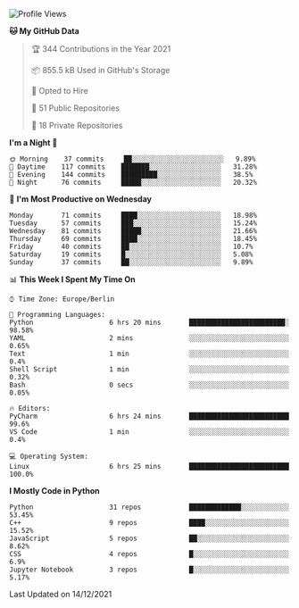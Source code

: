 <!--START_SECTION:waka-->
![Profile Views](http://img.shields.io/badge/Profile%20Views-36-blue)

**🐱 My GitHub Data** 

> 🏆 344 Contributions in the Year 2021
 > 
> 📦 855.5 kB Used in GitHub's Storage 
 > 
> 💼 Opted to Hire
 > 
> 📜 51 Public Repositories 
 > 
> 🔑 18 Private Repositories  
 > 
**I'm a Night 🦉** 

```text
🌞 Morning    37 commits     ██░░░░░░░░░░░░░░░░░░░░░░░   9.89% 
🌆 Daytime    117 commits    ███████░░░░░░░░░░░░░░░░░░   31.28% 
🌃 Evening    144 commits    █████████░░░░░░░░░░░░░░░░   38.5% 
🌙 Night      76 commits     █████░░░░░░░░░░░░░░░░░░░░   20.32%

```
📅 **I'm Most Productive on Wednesday** 

```text
Monday       71 commits     ████░░░░░░░░░░░░░░░░░░░░░   18.98% 
Tuesday      57 commits     ███░░░░░░░░░░░░░░░░░░░░░░   15.24% 
Wednesday    81 commits     █████░░░░░░░░░░░░░░░░░░░░   21.66% 
Thursday     69 commits     ████░░░░░░░░░░░░░░░░░░░░░   18.45% 
Friday       40 commits     ██░░░░░░░░░░░░░░░░░░░░░░░   10.7% 
Saturday     19 commits     █░░░░░░░░░░░░░░░░░░░░░░░░   5.08% 
Sunday       37 commits     ██░░░░░░░░░░░░░░░░░░░░░░░   9.89%

```


📊 **This Week I Spent My Time On** 

```text
⌚︎ Time Zone: Europe/Berlin

💬 Programming Languages: 
Python                   6 hrs 20 mins       ████████████████████████░   98.58% 
YAML                     2 mins              ░░░░░░░░░░░░░░░░░░░░░░░░░   0.65% 
Text                     1 min               ░░░░░░░░░░░░░░░░░░░░░░░░░   0.4% 
Shell Script             1 min               ░░░░░░░░░░░░░░░░░░░░░░░░░   0.32% 
Bash                     0 secs              ░░░░░░░░░░░░░░░░░░░░░░░░░   0.05%

🔥 Editors: 
PyCharm                  6 hrs 24 mins       █████████████████████████   99.6% 
VS Code                  1 min               ░░░░░░░░░░░░░░░░░░░░░░░░░   0.4%

💻 Operating System: 
Linux                    6 hrs 25 mins       █████████████████████████   100.0%

```

**I Mostly Code in Python** 

```text
Python                   31 repos            █████████████░░░░░░░░░░░░   53.45% 
C++                      9 repos             ████░░░░░░░░░░░░░░░░░░░░░   15.52% 
JavaScript               5 repos             ██░░░░░░░░░░░░░░░░░░░░░░░   8.62% 
CSS                      4 repos             █░░░░░░░░░░░░░░░░░░░░░░░░   6.9% 
Jupyter Notebook         3 repos             █░░░░░░░░░░░░░░░░░░░░░░░░   5.17%

```



 Last Updated on 14/12/2021
<!--END_SECTION:waka-->　　
